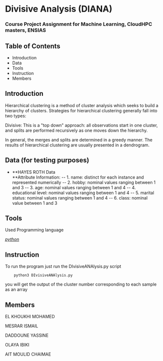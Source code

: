 
<!-- Output copied to clipboard! -->

<!-----

Yay, no errors, warnings, or alerts!

Conversion time: 0.324 seconds.


Using this Markdown file:

1. Paste this output into your source file.
2. See the notes and action items below regarding this conversion run.
3. Check the rendered output (headings, lists, code blocks, tables) for proper
   formatting and use a linkchecker before you publish this page.

Conversion notes:

* Docs to Markdown version 1.0β33
* Fri Mar 04 2022 00:26:21 GMT-0800 (PST)
* Source doc: Document sans titre
----->



# **Divisive Analysis (DIANA)**


### **Course Project Assignment for Machine Learning, CloudHPC masters, ENSIAS**


## **Table of Contents**



* Introduction
* Data
* Tools
* Instruction
* Members

## **Introduction**


Hierarchical clustering is a method of cluster analysis which seeks to build a hierarchy of clusters. Strategies for hierarchical clustering generally fall into two types:

Divisive: This is a "top down" approach: all observations start in one cluster, and splits are performed recursively as one moves down the hierarchy.

In general, the merges and splits are determined in a greedy manner. The results of hierarchical clustering are usually presented in a dendrogram.


## **Data (for testing purposes)**



* **HAYES ROTH Data \
**Attribute Information: -- 1. name: distinct for each instance and represented numerically -- 2. hobby: nominal values ranging between 1 and 3 -- 3. age: nominal values ranging between 1 and 4 -- 4. educational level: nominal values ranging between 1 and 4 -- 5. marital status: nominal values ranging between 1 and 4 -- 6. class: nominal value between 1 and 3


## **Tools**

Used Programming language

_<span style="text-decoration:underline;">python</span>_


## **Instruction**

To run the program just run the DIvisiveANAlysis.py script


```
	python3 DIvisiveANAlysis.py
```


you will get the output of the cluster number corresponding to each sample as an array


## **Members**

EL KHOUKHI MOHAMED

MESRAR ISMAIL

DADDOUNE YASSINE

OLAYA IBIKI 

AIT MOULID CHAIMAE
